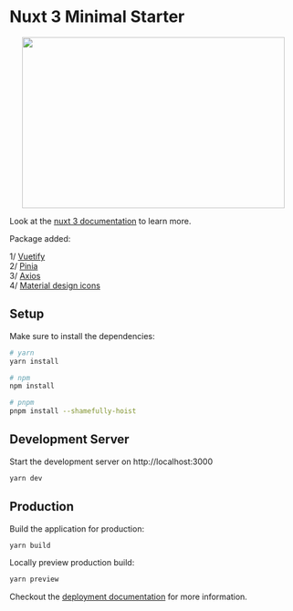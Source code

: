 # Nuxt 3 Minimal Starter
 
<p align="center">
  <img width="460" height="300" src="https://user-images.githubusercontent.com/1071490/201537528-a0947715-c71f-4aa7-aab6-a90bb265496e.png">
</p>

Look at the [nuxt 3 documentation](https://v3.nuxtjs.org) to learn more.

Package added:  

1/ [Vuetify](https://next.vuetifyjs.com/en/)  
2/ [Pinia](https://pinia.vuejs.org/ssr/nuxt.html)  
3/ [Axios](https://github.com/axios/axios)  
4/ [Material design icons](https://materialdesignicons.com)  

## Setup

Make sure to install the dependencies:

```bash
# yarn
yarn install

# npm
npm install

# pnpm
pnpm install --shamefully-hoist
```

## Development Server

Start the development server on http://localhost:3000

```bash
yarn dev
```

## Production

Build the application for production:

```bash
yarn build
```

Locally preview production build:

```bash
yarn preview
```

Checkout the [deployment documentation](https://v3.nuxtjs.org/guide/deploy/presets) for more information.
